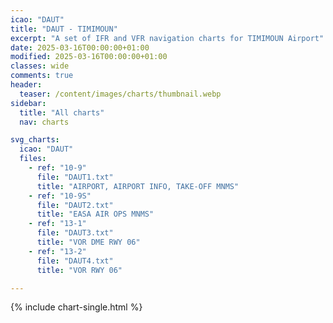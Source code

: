 ```yaml
---
icao: "DAUT"
title: "DAUT - TIMIMOUN"
excerpt: "A set of IFR and VFR navigation charts for TIMIMOUN Airport"
date: 2025-03-16T00:00:00+01:00
modified: 2025-03-16T00:00:00+01:00
classes: wide
comments: true
header:
  teaser: /content/images/charts/thumbnail.webp
sidebar:
  title: "All charts"
  nav: charts

svg_charts:
  icao: "DAUT"
  files:
    - ref: "10-9"
      file: "DAUT1.txt"
      title: "AIRPORT, AIRPORT INFO, TAKE-OFF MNMS"
    - ref: "10-9S"
      file: "DAUT2.txt"
      title: "EASA AIR OPS MNMS"
    - ref: "13-1"
      file: "DAUT3.txt"
      title: "VOR DME RWY 06"
    - ref: "13-2"
      file: "DAUT4.txt"
      title: "VOR RWY 06"

---
```


{% include chart-single.html %}